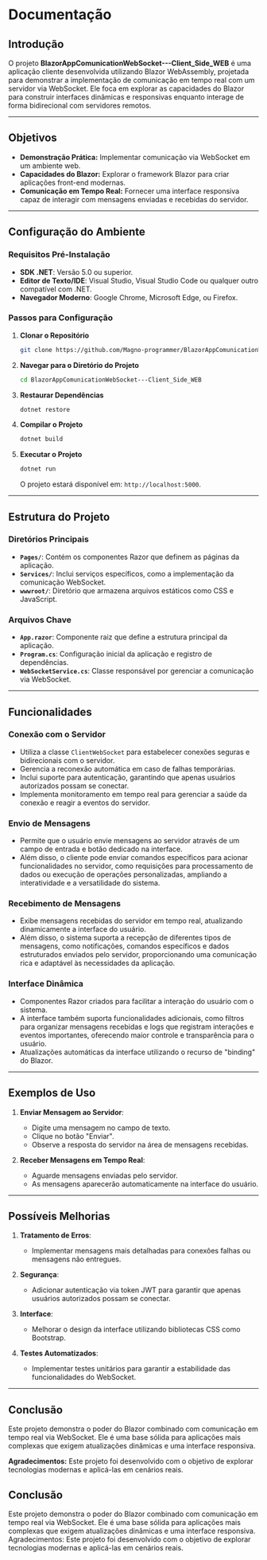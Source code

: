 # Documentação

## Introdução

O projeto **BlazorAppComunicationWebSocket---Client_Side_WEB** é uma aplicação cliente desenvolvida utilizando Blazor WebAssembly, projetada para demonstrar a implementação de comunicação em tempo real com um servidor via WebSocket. Ele foca em explorar as capacidades do Blazor para construir interfaces dinâmicas e responsivas enquanto interage de forma bidirecional com servidores remotos.

---

## Objetivos

- **Demonstração Prática:** Implementar comunicação via WebSocket em um ambiente web.
- **Capacidades do Blazor:** Explorar o framework Blazor para criar aplicações front-end modernas.
- **Comunicação em Tempo Real:** Fornecer uma interface responsiva capaz de interagir com mensagens enviadas e recebidas do servidor.

---

## Configuração do Ambiente

### Requisitos Pré-Instalação
- **SDK .NET**: Versão 5.0 ou superior.
- **Editor de Texto/IDE**: Visual Studio, Visual Studio Code ou qualquer outro compatível com .NET.
- **Navegador Moderno**: Google Chrome, Microsoft Edge, ou Firefox.

### Passos para Configuração
1. **Clonar o Repositório**
   ```bash
   git clone https://github.com/Magno-programmer/BlazorAppComunicationWebSocket---Client_Side_WEB.git
   ```
2. **Navegar para o Diretório do Projeto**
   ```bash
   cd BlazorAppComunicationWebSocket---Client_Side_WEB
   ```
3. **Restaurar Dependências**
   ```bash
   dotnet restore
   ```

4. **Compilar o Projeto**
   ```bash
   dotnet build
   ```

5. **Executar o Projeto**
   ```bash
   dotnet run
   ```
   O projeto estará disponível em: `http://localhost:5000`.

---

## Estrutura do Projeto

### Diretórios Principais

- **`Pages/`**: Contém os componentes Razor que definem as páginas da aplicação.
- **`Services/`**: Inclui serviços específicos, como a implementação da comunicação WebSocket.
- **`wwwroot/`**: Diretório que armazena arquivos estáticos como CSS e JavaScript.

### Arquivos Chave
- **`App.razor`**: Componente raiz que define a estrutura principal da aplicação.
- **`Program.cs`**: Configuração inicial da aplicação e registro de dependências.
- **`WebSocketService.cs`**: Classe responsável por gerenciar a comunicação via WebSocket.

---

## Funcionalidades

### Conexão com o Servidor
- Utiliza a classe `ClientWebSocket` para estabelecer conexões seguras e bidirecionais com o servidor.
- Gerencia a reconexão automática em caso de falhas temporárias.
- Inclui suporte para autenticação, garantindo que apenas usuários autorizados possam se conectar.
- Implementa monitoramento em tempo real para gerenciar a saúde da conexão e reagir a eventos do servidor.

### Envio de Mensagens
- Permite que o usuário envie mensagens ao servidor através de um campo de entrada e botão dedicado na interface.
- Além disso, o cliente pode enviar comandos específicos para acionar funcionalidades no servidor, como requisições para processamento de dados ou execução de operações personalizadas, ampliando a interatividade e a versatilidade do sistema.

### Recebimento de Mensagens
- Exibe mensagens recebidas do servidor em tempo real, atualizando dinamicamente a interface do usuário.
- Além disso, o sistema suporta a recepção de diferentes tipos de mensagens, como notificações, comandos específicos e dados estruturados enviados pelo servidor, proporcionando uma comunicação rica e adaptável às necessidades da aplicação.

### Interface Dinâmica
- Componentes Razor criados para facilitar a interação do usuário com o sistema.
- A interface também suporta funcionalidades adicionais, como filtros para organizar mensagens recebidas e logs que registram interações e eventos importantes, oferecendo maior controle e transparência para o usuário.
- Atualizações automáticas da interface utilizando o recurso de "binding" do Blazor.

---

## Exemplos de Uso

1. **Enviar Mensagem ao Servidor**:
   - Digite uma mensagem no campo de texto.
   - Clique no botão "Enviar".
   - Observe a resposta do servidor na área de mensagens recebidas.

2. **Receber Mensagens em Tempo Real**:
   - Aguarde mensagens enviadas pelo servidor.
   - As mensagens aparecerão automaticamente na interface do usuário.

---

## Possíveis Melhorias

1. **Tratamento de Erros**:
   - Implementar mensagens mais detalhadas para conexões falhas ou mensagens não entregues.

2. **Segurança**:
   - Adicionar autenticação via token JWT para garantir que apenas usuários autorizados possam se conectar.

3. **Interface**:
   - Melhorar o design da interface utilizando bibliotecas CSS como Bootstrap.

4. **Testes Automatizados**:
   - Implementar testes unitários para garantir a estabilidade das funcionalidades do WebSocket.

---

## Conclusão

Este projeto demonstra o poder do Blazor combinado com comunicação em tempo real via WebSocket. Ele é uma base sólida para aplicações mais complexas que exigem atualizações dinâmicas e uma interface responsiva.

**Agradecimentos:** Este projeto foi desenvolvido com o objetivo de explorar tecnologias modernas e aplicá-las em cenários reais.


## Conclusão
Este projeto demonstra o poder do Blazor combinado com comunicação em tempo real via WebSocket. Ele é uma base sólida para aplicações mais complexas que exigem atualizações dinâmicas e uma interface responsiva.  
Agradecimentos: Este projeto foi desenvolvido com o objetivo de explorar tecnologias modernas e aplicá-las em cenários reais.
